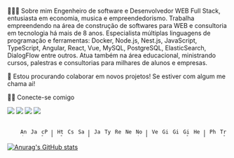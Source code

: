 👨🏻‍💻 Sobre mim
Engenheiro de software e Desenvolvedor WEB Full Stack, entusiasta em economia, musica e empreendedorismo. Trabalha empreendendo na área de construção de softwares para WEB e consultoria em tecnologia há mais de 8 anos. Especialista múltiplas linguagens de programação e ferramentas: Docker, Node.js, Nest.js, JavaScript, TypeScript, Angular, React, Vue, MySQL, PostgreSQL, ElasticSearch, DialogFlow entre outros. Atua também na área educacional, ministrando cursos, palestras e consultorias para milhares de alunos e empresas.


💼   Estou procurando colaborar em novos projetos! Se estiver com algum me chama ai! 


🤝🏻 Conecte-se comigo
<div>
  <a href="https://about.me/matheusteodoro01" target="_blank"><img src="https://img.shields.io/badge/-Sobre-blue" target="_blank"></a>
<a href="https://instagram.com/matheusteodoro__" target="_blank"><img src="https://img.shields.io/badge/-Instagram-%23E4405F?style=for-the-badge&logo=instagram&logoColor=white" target="_blank"></a>
<a href = "mailto:matheusteodoro01@hotmail.com"><img src="https://img.shields.io/badge/Gmail-D14836?style=for-the-badge&logo=gmail&logoColor=white" target="_blank"></a>
<a href="https://www.linkedin.com/in/matheus-teodoro-7bb92818a/" target="_blank"><img src="https://img.shields.io/badge/-LinkedIn-%230077B5?style=for-the-badge&logo=linkedin&logoColor=white" target="_blank"></a>   
</div>

<p align="right" dir="auto"><br>&nbsp;
    <code><a target="_blank" rel="noopener noreferrer" href="/NyctibiusVII/NyctibiusVII/blob/master/.github/tecSvg/android.svg"><img src="/NyctibiusVII/NyctibiusVII/raw/master/.github/tecSvg/android.svg" alt="Android" height="16" style="max-width: 100%;"></a></code>&nbsp;
    <code><a target="_blank" rel="noopener noreferrer" href="/NyctibiusVII/NyctibiusVII/blob/master/.github/tecSvg/java.svg"><img src="/NyctibiusVII/NyctibiusVII/raw/master/.github/tecSvg/java.svg" alt="Java" height="16" style="max-width: 100%;"></a></code>&nbsp;
    <code><a target="_blank" rel="noopener noreferrer" href="/NyctibiusVII/NyctibiusVII/blob/master/.github/tecSvg/cPlusPlus.svg"><img src="/NyctibiusVII/NyctibiusVII/raw/master/.github/tecSvg/cPlusPlus.svg" alt="cPlusPlus" height="16" style="max-width: 100%;"></a></code>&nbsp;
    |&nbsp;
    <code><a target="_blank" rel="noopener noreferrer" href="/NyctibiusVII/NyctibiusVII/blob/master/.github/tecSvg/html5.svg"><img src="/NyctibiusVII/NyctibiusVII/raw/master/.github/tecSvg/html5.svg" alt="Html5" height="16" style="max-width: 100%;"></a></code>&nbsp;
    <code><a target="_blank" rel="noopener noreferrer" href="/NyctibiusVII/NyctibiusVII/blob/master/.github/tecSvg/css3.svg"><img src="/NyctibiusVII/NyctibiusVII/raw/master/.github/tecSvg/css3.svg" alt="Css3" height="16" style="max-width: 100%;"></a></code>&nbsp;
    <code><a target="_blank" rel="noopener noreferrer" href="/NyctibiusVII/NyctibiusVII/blob/master/.github/tecSvg/sass.svg"><img src="/NyctibiusVII/NyctibiusVII/raw/master/.github/tecSvg/sass.svg" alt="Sass" height="16" style="max-width: 100%;"></a></code>&nbsp;
    |&nbsp;
    <code><a target="_blank" rel="noopener noreferrer" href="/NyctibiusVII/NyctibiusVII/blob/master/.github/tecSvg/javascript.svg"><img src="/NyctibiusVII/NyctibiusVII/raw/master/.github/tecSvg/javascript.svg" alt="Javascript" height="16" style="max-width: 100%;"></a></code>&nbsp;
    <code><a target="_blank" rel="noopener noreferrer" href="/NyctibiusVII/NyctibiusVII/blob/master/.github/tecSvg/typescript.svg"><img src="/NyctibiusVII/NyctibiusVII/raw/master/.github/tecSvg/typescript.svg" alt="Typescript" height="16" style="max-width: 100%;"></a></code>&nbsp;
    <code><a target="_blank" rel="noopener noreferrer" href="/NyctibiusVII/NyctibiusVII/blob/master/.github/tecSvg/reactJS.svg"><img src="/NyctibiusVII/NyctibiusVII/raw/master/.github/tecSvg/reactJS.svg" alt="ReactJS" height="16" style="max-width: 100%;"></a></code>&nbsp;
    <code><a target="_blank" rel="noopener noreferrer" href="/NyctibiusVII/NyctibiusVII/blob/master/.github/tecSvg/nextJS.svg"><img src="/NyctibiusVII/NyctibiusVII/raw/master/.github/tecSvg/nextJS.svg" alt="NextJS" height="16" style="max-width: 100%;"></a></code>&nbsp;
    <code><a target="_blank" rel="noopener noreferrer" href="/NyctibiusVII/NyctibiusVII/blob/master/.github/tecSvg/nodeJS.svg"><img src="/NyctibiusVII/NyctibiusVII/raw/master/.github/tecSvg/nodeJS.svg" alt="NodeJS" height="16" style="max-width: 100%;"></a></code>&nbsp;
    |&nbsp;
    <code><a target="_blank" rel="noopener noreferrer" href="/NyctibiusVII/NyctibiusVII/blob/master/.github/tecSvg/vercel.svg"><img src="/NyctibiusVII/NyctibiusVII/raw/master/.github/tecSvg/vercel.svg" alt="Vercel" height="16" style="max-width: 100%;"></a></code>&nbsp;
    <code><a target="_blank" rel="noopener noreferrer" href="/NyctibiusVII/NyctibiusVII/blob/master/.github/tecSvg/github.svg"><img src="/NyctibiusVII/NyctibiusVII/raw/master/.github/tecSvg/github.svg" alt="GitHub" height="16" style="max-width: 100%;"></a></code>&nbsp;
    <code><a target="_blank" rel="noopener noreferrer" href="/NyctibiusVII/NyctibiusVII/blob/master/.github/tecSvg/git.svg"><img src="/NyctibiusVII/NyctibiusVII/raw/master/.github/tecSvg/git.svg" alt="Git" height="16" style="max-width: 100%;"></a></code>&nbsp;
    <code><a target="_blank" rel="noopener noreferrer" href="/NyctibiusVII/NyctibiusVII/blob/master/.github/tecSvg/gitlab.svg"><img src="/NyctibiusVII/NyctibiusVII/raw/master/.github/tecSvg/gitlab.svg" alt="Gitlab" height="16" style="max-width: 100%;"></a></code>&nbsp;
    <code><a target="_blank" rel="noopener noreferrer" href="/NyctibiusVII/NyctibiusVII/blob/master/.github/tecSvg/heroku.svg"><img src="/NyctibiusVII/NyctibiusVII/raw/master/.github/tecSvg/heroku.svg" alt="Heroku" height="16" style="max-width: 100%;"></a></code>&nbsp;
    |&nbsp;
    <code><a target="_blank" rel="noopener noreferrer" href="/NyctibiusVII/NyctibiusVII/blob/master/.github/tecSvg/photoshop.svg"><img src="/NyctibiusVII/NyctibiusVII/raw/master/.github/tecSvg/photoshop.svg" alt="Photoshop" height="16" style="max-width: 100%;"></a></code>&nbsp;
    <code><a target="_blank" rel="noopener noreferrer" href="/NyctibiusVII/NyctibiusVII/blob/master/.github/tecSvg/trello.svg"><img src="/NyctibiusVII/NyctibiusVII/raw/master/.github/tecSvg/trello.svg" alt="Trello" height="16" style="max-width: 100%;"></a></code>&nbsp;
    
</p>

[![Anurag's GitHub stats](https://github-readme-stats.vercel.app/api?username=matheusteodoro01)](https://github.com/anuraghazra/github-readme-stats)
